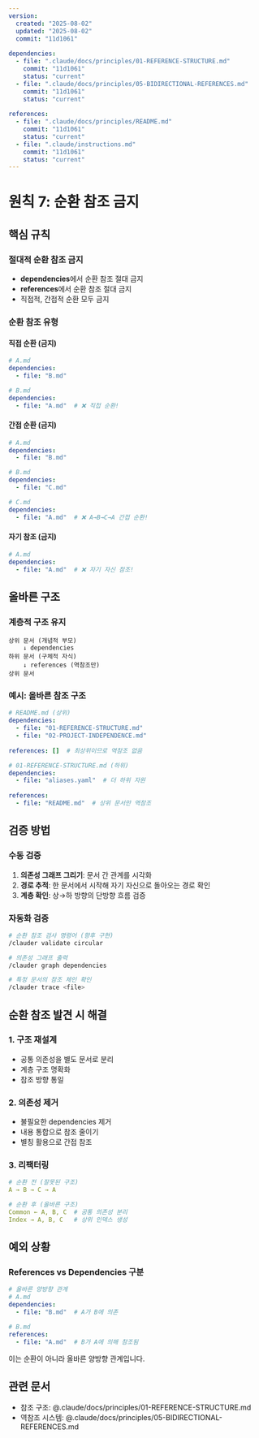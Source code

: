```yaml
---
version:
  created: "2025-08-02"
  updated: "2025-08-02"
  commit: "11d1061"
  
dependencies:
  - file: ".claude/docs/principles/01-REFERENCE-STRUCTURE.md"
    commit: "11d1061"
    status: "current"
  - file: ".claude/docs/principles/05-BIDIRECTIONAL-REFERENCES.md"
    commit: "11d1061"
    status: "current"
    
references:
  - file: ".claude/docs/principles/README.md"
    commit: "11d1061"
    status: "current"
  - file: ".claude/instructions.md"
    commit: "11d1061"
    status: "current"
---
```


# 원칙 7: 순환 참조 금지

## 핵심 규칙

### 절대적 순환 참조 금지
- **dependencies**에서 순환 참조 절대 금지
- **references**에서 순환 참조 절대 금지
- 직접적, 간접적 순환 모두 금지

### 순환 참조 유형

#### 직접 순환 (금지)
```yaml
# A.md
dependencies:
  - file: "B.md"

# B.md  
dependencies:
  - file: "A.md"  # ❌ 직접 순환!
```

#### 간접 순환 (금지)
```yaml
# A.md
dependencies:
  - file: "B.md"

# B.md
dependencies:
  - file: "C.md"

# C.md
dependencies:
  - file: "A.md"  # ❌ A→B→C→A 간접 순환!
```

#### 자기 참조 (금지)
```yaml
# A.md
dependencies:
  - file: "A.md"  # ❌ 자기 자신 참조!
```

## 올바른 구조

### 계층적 구조 유지
```
상위 문서 (개념적 부모)
    ↓ dependencies
하위 문서 (구체적 자식)
    ↓ references (역참조만)
상위 문서
```

### 예시: 올바른 참조 구조
```yaml
# README.md (상위)
dependencies:
  - file: "01-REFERENCE-STRUCTURE.md"
  - file: "02-PROJECT-INDEPENDENCE.md"
  
references: []  # 최상위이므로 역참조 없음

# 01-REFERENCE-STRUCTURE.md (하위)
dependencies:
  - file: "aliases.yaml"  # 더 하위 자원
  
references:
  - file: "README.md"  # 상위 문서만 역참조
```

## 검증 방법

### 수동 검증
1. **의존성 그래프 그리기**: 문서 간 관계를 시각화
2. **경로 추적**: 한 문서에서 시작해 자기 자신으로 돌아오는 경로 확인
3. **계층 확인**: 상→하 방향의 단방향 흐름 검증

### 자동화 검증
```bash
# 순환 참조 검사 명령어 (향후 구현)
/clauder validate circular

# 의존성 그래프 출력
/clauder graph dependencies

# 특정 문서의 참조 체인 확인
/clauder trace <file>
```

## 순환 참조 발견 시 해결

### 1. 구조 재설계
- 공통 의존성을 별도 문서로 분리
- 계층 구조 명확화
- 참조 방향 통일

### 2. 의존성 제거
- 불필요한 dependencies 제거
- 내용 통합으로 참조 줄이기
- 별칭 활용으로 간접 참조

### 3. 리팩터링
```yaml
# 순환 전 (잘못된 구조)
A → B → C → A

# 순환 후 (올바른 구조)
Common ← A, B, C  # 공통 의존성 분리
Index → A, B, C   # 상위 인덱스 생성
```

## 예외 상황

### References vs Dependencies 구분
```yaml
# 올바른 양방향 관계
# A.md
dependencies:
  - file: "B.md"  # A가 B에 의존

# B.md  
references:
  - file: "A.md"  # B가 A에 의해 참조됨
```
이는 순환이 아니라 올바른 양방향 관계입니다.

## 관련 문서
- 참조 구조: @.claude/docs/principles/01-REFERENCE-STRUCTURE.md
- 역참조 시스템: @.claude/docs/principles/05-BIDIRECTIONAL-REFERENCES.md